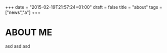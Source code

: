 +++
date = "2015-02-19T21:57:24+01:00"
draft = false
title = "about" 
tags = ["news","a"]
+++

# ABOUT ME


asd asd asd
